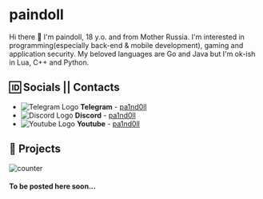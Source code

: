 # paindoll
Hi there 👋 I'm paindoll, 18 y.o. and from Mother Russia. I'm interested in programming(especially back-end & mobile development), gaming and application security. My beloved languages are Go and Java but I'm ok-ish in Lua, C++ and Python.

## 🆔 Socials || Contacts
- ![Telegram Logo](https://i.imgur.com/ctOU4ou.png) __Telegram__ - [pa1nd0ll](https://t.me/pa1nd0ll)
- ![Discord Logo](https://i.imgur.com/yX18nSF.png) __Discord__ - [pa1nd0ll](https://discord.com/channels/@me/971831707613417593/)
- ![Youtube Logo](https://youtube.com/favicon.ico) __Youtube__ - [pa1nd0ll](https://www.youtube.com/@pa1nd0ll)

## 🧢 Projects
![counter](https://count.getloli.com/get/@:paindoll?theme=gelbooru)

#### To be posted here soon...

